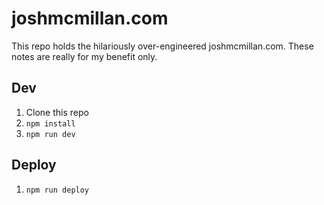 # joshmcmillan.com

This repo holds the hilariously over-engineered joshmcmillan.com. These notes are really for my benefit only.

## Dev

1. Clone this repo
1. `npm install`
1. `npm run dev`

## Deploy

1. `npm run deploy`
